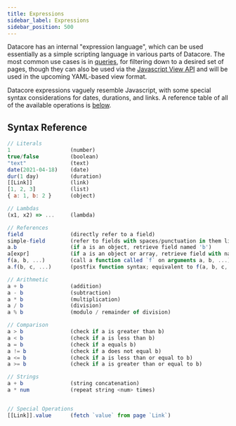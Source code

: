 ```yaml
---
title: Expressions
sidebar_label: Expressions
sidebar_position: 500
---
```


Datacore has an internal "expression language", which can be used essentially as a simple scripting language in various parts of Datacore. The most common use cases is in [queries](../data/index.md), for filtering down to a desired set of pages, though they can also be used via the [Javascript View API](../code-views/index.md)
and will be used in the upcoming YAML-based view format.

Datacore expressions vaguely resemble Javascript, with some special syntax considerations for dates, durations, and links. A reference table of all of the available
operations is [below](#syntax-reference).

## Syntax Reference

```js
// Literals
1                   (number)
true/false          (boolean)
"text"              (text)
date(2021-04-18)    (date)
dur(1 day)          (duration)
[[Link]]            (link)
[1, 2, 3]           (list)
{ a: 1, b: 2 }      (object)

// Lambdas
(x1, x2) => ...     (lambda)

// References
field               (directly refer to a field)
simple-field        (refer to fields with spaces/punctuation in them like "Simple Field!")
a.b                 (if a is an object, retrieve field named 'b')
a[expr]             (if a is an object or array, retrieve field with name specified by expression 'expr')
f(a, b, ...)        (call a function called `f` on arguments a, b, ...)
a.f(b, c, ...)      (postfix function syntax; equivalent to f(a, b, c, ...))

// Arithmetic
a + b               (addition)
a - b               (subtraction)
a * b               (multiplication)
a / b               (division)
a % b               (modulo / remainder of division)

// Comparison
a > b               (check if a is greater than b)
a < b               (check if a is less than b)
a = b               (check if a equals b)
a != b              (check if a does not equal b)
a <= b              (check if a is less than or equal to b)
a >= b              (check if a is greater than or equal to b)

// Strings
a + b               (string concatenation)
a * num             (repeat string <num> times)


// Special Operations
[[Link]].value      (fetch `value` from page `Link`)
```
